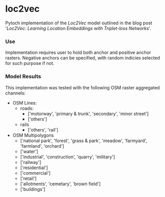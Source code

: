 # loc2vec

Pytoch implementation of the *Loc2Vec* model outlined in the blog post '*Loc2Vec: Learning Location Embeddings with Triplet-loss Networks*'.

### Use
Implementation requires user to hold both anchor and positive anchor rasters. Negative anchors can be specified, with random indicies selected for such purpose if not.

### Model Results
This implementation was tested with the following OSM raster aggregated channels:
- OSM Lines:
    - roads:
        - ['motorway', 'primary & trunk', 'secondary', 'minor street']
        - ['others']
    -  rails
        - ['others', 'rail']
- OSM Multipolygons
    - ['national park', 'forest', 'grass & park', 'meadow', 'farmyard', 'farmland', 'orchard']
    - ['water']
    - ['industrial', 'construction', 'quarry', 'military']
    - ['railway']
    - ['residential']
    - ['commercial']
    - ['retail']
    - ['allotments', 'cemetary', 'brown field']
    - ['buildings']

